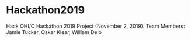 # Hackathon2019
Hack OHI/O Hackathon 2019 Project (November 2, 2019).
Team Members: Jamie Tucker, Oskar Klear, William Delo
